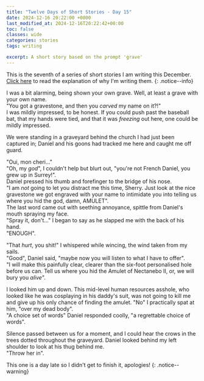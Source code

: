 ```yaml
---
title: "Twelve Days of Short Stories - Day 15"
date: 2024-12-16 20:22:00 +0000
last_modified_at: 2024-12-16T20:22:42+00:00
toc: false
classes: wide
categories: stories
tags: writing

excerpt: A short story based on the prompt 'grave'
---
```


This is the seventh of a series of short stories I am writing this December.\
[Click here](2024-11-24-12-days-of-short-stories.md) to read the explanation of why I'm writing them.
{: .notice--info}

I was a bit alarming, being shown your own grave.
Well, at least a grave with your own name.\
"You got a gravestone, and then you _carved_ my name on it?!"\
I was mildly impressed, to be honest.
If you could push past the baseball bat, that my hands were tied, and that it was _freezing_ out here, one could be mildly impressed.

We were standing in a graveyard behind the church I had just been captured in; Daniel and his goons had tracked me here and caught me off guard.

"Oui, mon cheri..."\
"Oh, my _god_", I couldn't help but blurt out, "you're not French Daniel, you grew up in Surrey!".\
Daniel pressed his thumb and forefinger to the bridge of his nose.\
"I am _not_ going to let you distract me this time, Sherry.
Just look at the nice gravestone we got engraved with your name to intimidate you into telling us where you hid the god, damn, AMULET".\
The last word came out with seething annoyance, spittle from Daniel's mouth spraying my face.\
"Spray it, don't..." I began to say as he slapped me with the back of his hand.\
"ENOUGH".

"That _hurt_, you shit!" I whispered while wincing, the wind taken from my sails.\
"Good", Daniel said, "maybe now you will listen to what I have to offer".\
"I will make this painfully clear, clearer than the six-foot personalised hole before us can.
Tell us where you hid the Amulet of Nectanebo II, or, we will bury you _alive_".

I looked him up and down.
This mid-level human resources asshole, who looked like he was cosplaying in his daddy's suit, was not going to kill me and give up his only chance of finding the amulet.
"No" I practically spat at him, "over my dead body".\
"A choice set of words" Daniel responded coolly, "a regrettable choice of words".

Silence passed between us for a moment, and I could hear the crows in the trees dotted throughout the graveyard.
Daniel looked behind my left shoulder to look at his thug behind me.\
"Throw her in".

This one is a day late so I didn't get to finish it, apologies!
{: .notice--warning}
